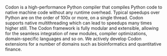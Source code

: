 Codon is a high-performance Python compiler that compiles Python code to native machine code without any runtime overhead. Typical speedups over Python are on the order of 100x or more, on a single thread. Codon supports native multithreading which can lead to speedups many times higher still.
The Codon framework is fully modular and extensible, allowing for the seamless integration of new modules, compiler optimizations, domain-specific languages and so on. We actively develop Codon extensions for a number of domains such as bioinformatics and quantitative finance.